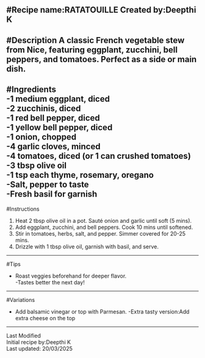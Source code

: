 #Recipe name:RATATOUILLE
Created by:Deepthi K  
---
#Description
A classic French vegetable stew from Nice, featuring eggplant, zucchini, bell peppers, and tomatoes. Perfect as a side or main dish.  
---
#Ingredients  
-1 medium eggplant, diced  
-2 zucchinis, diced  
-1 red bell pepper, diced  
-1 yellow bell pepper, diced  
-1 onion, chopped  
-4 garlic cloves, minced  
-4 tomatoes, diced (or 1 can crushed tomatoes)  
-3 tbsp olive oil  
-1 tsp each thyme, rosemary, oregano  
-Salt, pepper to taste  
-Fresh basil for garnish  
---
#Instructions  
1. Heat 2 tbsp olive oil in a pot. Sauté onion and garlic until soft (5 mins).  
2. Add eggplant, zucchini, and bell peppers. Cook 10 mins until softened.  
3. Stir in tomatoes, herbs, salt, and pepper. Simmer covered for 20-25 mins.  
4. Drizzle with 1 tbsp olive oil, garnish with basil, and serve.  
---
#Tips  
- Roast veggies beforehand for deeper flavor.  
-Tastes better the next day!  
---
#Variations  
- Add balsamic vinegar or top with Parmesan.
-Extra tasty version:Add extra cheese on the top  
---
Last Modified  
Initial recipe by:Deepthi K  
Last updated: 20/03/2025

